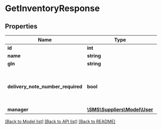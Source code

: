 # GetInventoryResponse

## Properties
Name | Type | Description | Notes
------------ | ------------- | ------------- | -------------
**id** | **int** | Inventory ID | 
**name** | **string** | Inventory Name | 
**gln** | **string** | Inventory GLN | 
**delivery_note_number_required** | **bool** | Tells if delivery_note_number field must be specified in /order-units/mark-as-sent request | 
**manager** | [**\SMS\Suppliers\Model\User**](User.md) |  | 

[[Back to Model list]](../README.md#documentation-for-models) [[Back to API list]](../README.md#documentation-for-api-endpoints) [[Back to README]](../README.md)


